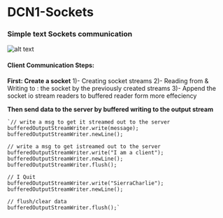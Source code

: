 # DCN1-Sockets
### Simple text Sockets communication
![alt text](https://static.javatpoint.com/core/images/socket-programming.png)

#### Client Communication Steps:

**First: Create a socket** 
1)- Creating socket streams
2)- Reading from & Writing to : the socket by the previously created streams
3)- Append the socket io stream readers to buffered reader form more effeciency

**Then send data to the server by buffered writing to the output stream**


    `// write a msg to get it streamed out to the server
    bufferedOutputStreamWriter.write(message); 
    bufferedOutputStreamWriter.newLine();

    // write a msg to get istreamed out to the server
    bufferedOutputStreamWriter.write("I am a client"); 
    bufferedOutputStreamWriter.newLine();
    bufferedOutputStreamWriter.flush();
            
    // I Quit        
    bufferedOutputStreamWriter.write("SierraCharlie");
    bufferedOutputStreamWriter.newLine();

    // flush/clear data
    bufferedOutputStreamWriter.flush();`
